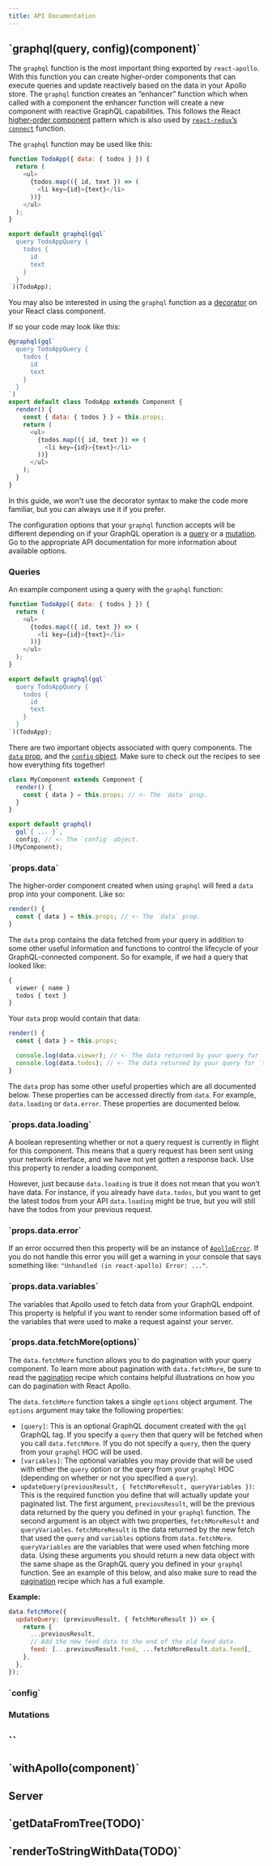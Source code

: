 ```yaml
---
title: API Documentation
---
```


<h2 id="graphql">`graphql(query, config)(component)`</h2>

The `graphql` function is the most important thing exported by `react-apollo`. With this function you can create higher-order components that can execute queries and update reactively based on the data in your Apollo store. The `graphql` function creates an “enhancer” function which when called with a component the enhancer function will create a new component with reactive GraphQL capabilities. This follows the React [higher-order component][] pattern which is also used by [`react-redux`’s `connect`][] function.

[higher-order component]: https://facebook.github.io/react/docs/higher-order-components.html
[`react-redux`’s `connect`]: https://github.com/reactjs/react-redux/blob/master/docs/api.md#connectmapstatetoprops-mapdispatchtoprops-mergeprops-options

The `graphql` function may be used like this:

```js
function TodoApp({ data: { todos } }) {
  return (
    <ul>
      {todos.map(({ id, text }) => (
        <li key={id}>{text}</li>
      ))}
    </ul>
  );
}

export default graphql(gql`
  query TodoAppQuery {
    todos {
      id
      text
    }
  }
`)(TodoApp);
```

You may also be interested in using the `graphql` function as a [decorator][] on your React class component.

[decorator]: https://github.com/wycats/javascript-decorators

If so your code may look like this:

```js
@graphql(gql`
  query TodoAppQuery {
    todos {
      id
      text
    }
  }
`)
export default class TodoApp extends Component {
  render() {
    const { data: { todos } } = this.props;
    return (
      <ul>
        {todos.map(({ id, text }) => (
          <li key={id}>{text}</li>
        ))}
      </ul>
    );
  }
}
```

In this guide, we won't use the decorator syntax to make the code more familiar, but you can always use it if you prefer.

The configuration options that your `graphql` function accepts will be different depending on if your GraphQL operation is a [query](#queries) or a [mutation](#mutations). Go to the appropriate API documentation for more information about available options.

<h3 id="queries">Queries</h3>

An example component using a query with the `graphql` function:

```js
function TodoApp({ data: { todos } }) {
  return (
    <ul>
      {todos.map(({ id, text }) => (
        <li key={id}>{text}</li>
      ))}
    </ul>
  );
}

export default graphql(gql`
  query TodoAppQuery {
    todos {
      id
      text
    }
  }
`)(TodoApp);
```

There are two important objects associated with query components. The [`data` prop](#graphql-query-data), and the [`config` object](#graphql-query-config). Make sure to check out the recipes to see how everything fits together!

```js
class MyComponent extends Component {
  render() {
    const { data } = this.props; // <- The `data` prop.
  }
}

export default graphql(
  gql`{ ... }`,
  config, // <- The `config` object.
)(MyComponent);
```

<h3 id="graphql-query-data">`props.data`</h3>

The higher-order component created when using `graphql` will feed a `data` prop into your component. Like so:

```js
render() {
  const { data } = this.props; // <- The `data` prop.
}
```

The `data` prop contains the data fetched from your query in addition to some other useful information and functions to control the lifecycle of your GraphQL-connected component. So for example, if we had a query that looked like:

```graphql
{
  viewer { name }
  todos { text }
}
```

Your `data` prop would contain that data:

```js
render() {
  const { data } = this.props;

  console.log(data.viewer); // <- The data returned by your query for `viewer`.
  console.log(data.todos); // <- The data returned by your query for `todos`.
}
```

The `data` prop has some other useful properties which are all documented below. These properties can be accessed directly from `data`. For example, `data.loading` or `data.error`. These properties are documented below.

<h3 id="graphql-query-data.loading">`props.data.loading`</h3>

A boolean representing whether or not a query request is currently in flight for this component. This means that a query request has been sent using your network interface, and we have not yet gotten a response back. Use this property to render a loading component.

However, just because `data.loading` is true it does not mean that you won’t have data. For instance, if you already have `data.todos`, but you want to get the latest todos from your API `data.loading` might be true, but you will still have the todos from your previous request.

<h3 id="graphql-query-data.error">`props.data.error`</h3>

If an error occurred then this property will be an instance of [`ApolloError`][]. If you do not handle this error you will get a warning in your console that says something like: `"Unhandled (in react-apollo) Error: ..."`.

[`ApolloError`]: /core/apollo-client-api.html#ApolloError

<h3 id="graphql-query-data.variables">`props.data.variables`</h3>

The variables that Apollo used to fetch data from your GraphQL endpoint. This property is helpful if you want to render some information based off of the variables that were used to make a request against your server.

<h3 id="graphql-query-data.fetchMore">`props.data.fetchMore(options)`</h3>

The `data.fetchMore` function allows you to do pagination with your query component. To learn more about pagination with `data.fetchMore`, be sure to read the [pagination](pagination.html) recipe which contains helpful illustrations on how you can do pagination with React Apollo.

The `data.fetchMore` function takes a single `options` object argument. The `options` argument may take the following properties:

- `[query]`: This is an optional GraphQL document created with the `gql` GraphQL tag. If you specify a `query` then that query will be fetched when you call `data.fetchMore`. If you do not specify a `query`, then the query from your `graphql` HOC will be used.
- `[variables]`: The optional variables you may provide that will be used with either the `query` option or the query from your `graphql` HOC (depending on whether or not you specified a `query`).
- `updateQuery(previousResult, { fetchMoreResult, queryVariables })`: This is the required function you define that will actually update your paginated list. The first argument, `previousResult`, will be the previous data returned by the query you defined in your `graphql` function. The second argument is an object with two properties, `fetchMoreResult` and `queryVariables`. `fetchMoreResult` is the data returned by the new fetch that used the `query` and `variables` options from `data.fetchMore`. `queryVariables` are the variables that were used when fetching more data. Using these arguments you should return a new data object with the same shape as the GraphQL query you defined in your `graphql` function. See an example of this below, and also make sure to read the [pagination](pagination.html) recipe which has a full example.

**Example:**

```js
data.fetchMore({
  updateQuery: (previousResult, { fetchMoreResult }) => {
    return {
      ...previousResult,
      // Add the new feed data to the end of the old feed data.
      feed: [...previousResult.feed, ...fetchMoreResult.data.feed],
    },
  },
});
```

<h3 id="graphql-query-config">`config`</h3>

<h3 id="mutations">Mutations</h3>

<!-- TODO: ### Subscriptions? -->

<h2 id="ApolloProvider">`<ApolloProvider client={client} />`</h2>

<h2 id="withApollo">`withApollo(component)`</h2>

<h2 id="server">Server</h2>

<h2 id="getDataFromTree">`getDataFromTree(TODO)`</h2>

<h2 id="renderToStringWithData">`renderToStringWithData(TODO)`</h2>
